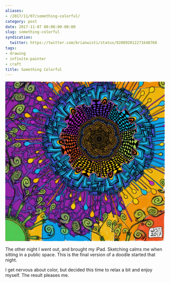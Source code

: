 ```yaml
---
aliases:
- /2017/11/07/something-colorful/
category: post
date: 2017-11-07 00:00:00-08:00
slug: something-colorful
syndication:
  twitter: https://twitter.com/brianwisti/status/928092012271648768
tags:
- drawing
- infinite-painter
- craft
title: Something Colorful
---
```


![attachments/img/2017/cover-2017-11-07.jpg](../../../attachments/img/2017/cover-2017-11-07.jpg)

The other night I went out, and brought my iPad. Sketching calms me when sitting in a public space. This is the final version of a doodle started that night.

I get nervous about color, but decided this time to relax a bit and enjoy myself. The result pleases me.